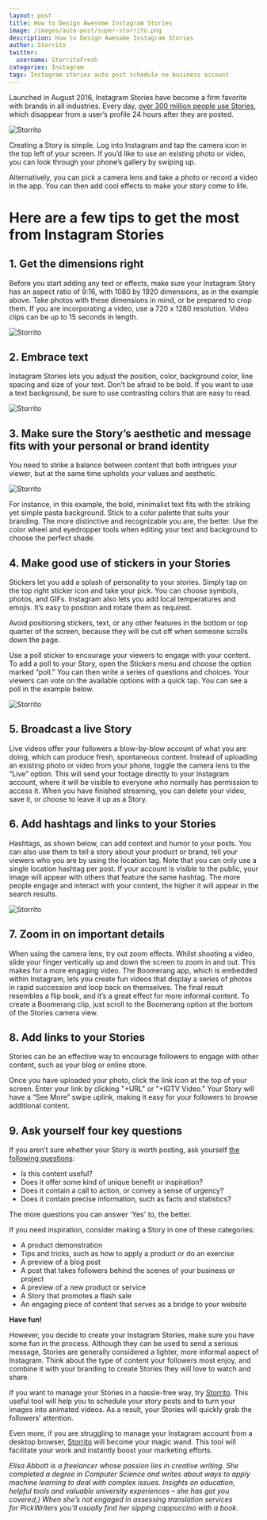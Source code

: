 ```yaml
---
layout: post
title: How to Design Awesome Instagram Stories
image: /images/auto-post/super-storrito.png
description: How to Design Awesome Instagram Stories
author: Storrito
twitter:
  username: StorritoFresh
categories: Instagram
tags: Instagram stories auto post schedule no business account
---
```


Launched in August 2016, Instagram Stories have become a firm favorite with brands in all industries. Every day, [over 300 million people use Stories](https://www.adweek.com/digital/pius-boachie-guest-post-instagram-stories/), which disappear from a user’s profile 24 hours after they are posted.

![Storrito](/images/awesomestories/head.jpg "Storrito Instagram Story")

Creating a Story is simple. Log into Instagram and tap the camera icon in the top left of your screen. If you’d like to use an existing photo or video, you can look through your phone’s gallery by swiping up. 

<!--more-->

Alternatively, you can pick a camera lens and take a photo or record a video in the app. You can then add cool effects to make your story come to life.

# Here are a few tips to get the most from Instagram Stories

## 1. Get the dimensions right 

Before you start adding any text or effects, make sure your Instagram Story has an aspect ratio of 9:16, with 1080 by 1920 dimensions, as in the example above. Take photos with these dimensions in mind, or be prepared to crop them. If you are incorporating a video, use a 720 x 1280 resolution. Video clips can be up to 15 seconds in length.

![Storrito](/images/awesomestories/1.png "Instagram Dimension")

## 2. Embrace text
Instagram Stories lets you adjust the position, color, background color, line spacing and size of your text. Don’t be afraid to be bold. If you want to use a text background, be sure to use contrasting colors that are easy to read.

![Storrito](/images/awesomestories/2.png "Instagram Embrace Text")

## 3. Make sure the Story’s aesthetic and message fits with your personal or brand identity

You need to strike a balance between content that both intrigues your viewer, but at the same time upholds your values and aesthetic. 

![Storrito](/images/awesomestories/3.png "Instagram Story brand identity")

For instance, in this example, the bold, minimalist text fits with the striking yet simple pasta background. Stick to a color palette that suits your branding. The more distinctive and recognizable you are, the better. Use the color wheel and eyedropper tools when editing your text and background to choose the perfect shade. 

## 4. Make good use of stickers in your Stories

Stickers let you add a splash of personality to your stories. Simply tap on the top right sticker icon and take your pick. You can choose symbols, photos, and GIFs. Instagram also lets you add local temperatures and emojis. It’s easy to position and rotate them as required. 

Avoid positioning stickers, text, or any other features in the bottom or top quarter of the screen, because they will be cut off when someone scrolls down the page.

Use a poll sticker to encourage your viewers to engage with your content. To add a poll to your Story, open the Stickers menu and choose the option marked “poll.” You can then write a series of questions and choices. Your viewers can vote on the available options with a quick tap. You can see a poll in the example below.

![Storrito](/images/awesomestories/4.png "Instagram Story Sticker")

## 5. Broadcast a live Story 

Live videos offer your followers a blow-by-blow account of what you are doing, which can produce fresh, spontaneous content. Instead of uploading an existing photo or video from your phone, toggle the camera lens to the “Live” option. This will send your footage directly to your Instagram account, where it will be visible to everyone who normally has permission to access it. When you have finished streaming, you can delete your video, save it, or choose to leave it up as a Story.

## 6. Add hashtags and links to your Stories 

Hashtags, as shown below, can add context and humor to your posts. You can also use them to tell a story about your product or brand, tell your viewers who you are by using the location tag. Note that you can only use a single location hashtag per post. If your account is visible to the public, your image will appear with others that feature the same hashtag. The more people engage and interact with your content, the higher it will appear in the search results.

![Storrito](/images/awesomestories/5.png "Instagram Story Hashtags and Usermentions")

## 7. Zoom in on important details 

When using the camera lens, try out zoom effects. Whilst shooting a video, slide your finger vertically up and down the screen to zoom in and out. This makes for a more engaging video. The Boomerang app, which is embedded within Instagram, lets you create fun videos that display a series of photos in rapid succession and loop back on themselves. The final result resembles a flip book, and it’s a great effect for more informal content. To create a Boomerang clip, just scroll to the Boomerang option at the bottom of the Stories camera view.

## 8. Add links to your Stories

Stories can be an effective way to encourage followers to engage with other content, such as your blog or online store.

Once you have uploaded your photo, click the link icon at the top of your screen. Enter your link by clicking "+URL" or "+IGTV Video." Your Story will have a “See More” swipe uplink, making it easy for your followers to browse additional content.

## 9. Ask yourself four key questions

If you aren’t sure whether your Story is worth posting, ask yourself [the following questions](https://unbounce.com/landing-page-copywriting/gut-check-your-landing-page-headlines/):

+	Is this content useful?
+	Does it offer some kind of unique benefit or inspiration?
+	Does it contain a call to action, or convey a sense of urgency?
+	Does it contain precise information, such as facts and statistics?

The more questions you can answer 'Yes' to, the better.

If you need inspiration, consider making a Story in one of these categories:

+	A product demonstration
+	Tips and tricks, such as how to apply a product or do an exercise
+	A preview of a blog post
+	A post that takes followers behind the scenes of your business or project
+	A preview of a new product or service
+	A Story that promotes a flash sale 
+	An engaging piece of content that serves as a bridge to your website 

**Have fun!**

However, you decide to create your Instagram Stories, make sure you have some fun in the process. Although they can be used to send a serious message, Stories are generally considered a lighter, more informal aspect of Instagram. Think about the type of content your followers most enjoy, and combine it with your branding to create Stories they will love to watch and share.

If you want to manage your Stories in a hassle-free way, try [Storrito](https://storrito.com/). This useful tool will help you to schedule your story posts and to turn your images into animated videos. As a result, your Stories will quickly grab the followers’ attention. 

Even more, if you are struggling to manage your Instagram account from a desktop browser, [Storrito](https://app.storrito.com/) will become your magic wand. This tool will facilitate your work and instantly boost your marketing efforts.

*Elisa Abbott is a freelancer whose passion lies in creative writing. She completed a degree in Computer Science and writes about ways to apply machine learning to deal with complex issues. Insights on education, helpful tools and valuable university experiences – she has got you covered;) When she’s not engaged in assessing translation services for PickWriters you’ll usually find her sipping cappuccino with a book.*